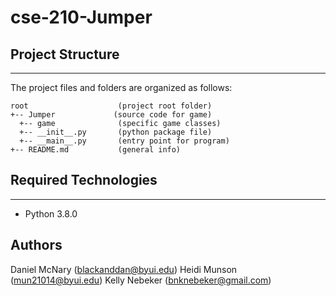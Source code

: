 # cse-210-Jumper

## Project Structure
---
The project files and folders are organized as follows:
```
root                    (project root folder)
+-- Jumper             (source code for game)
  +-- game              (specific game classes)
  +-- __init__.py       (python package file)
  +-- __main__.py       (entry point for program)
+-- README.md           (general info)
```

## Required Technologies
---
* Python 3.8.0

## Authors

Daniel McNary (blackanddan@byui.edu)
Heidi Munson (mun21014@byui.edu)
Kelly Nebeker (bnknebeker@gmail.com)
